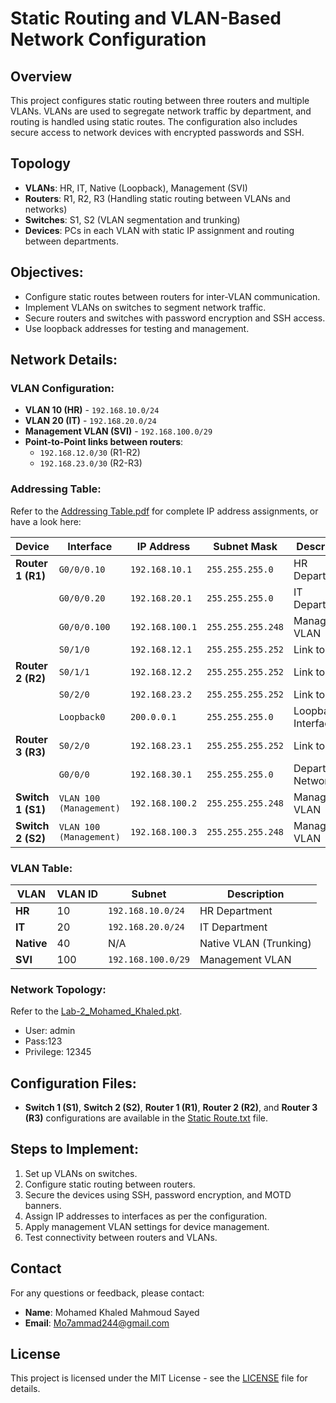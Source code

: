 # Static Routing and VLAN-Based Network Configuration

## Overview
This project configures static routing between three routers and multiple VLANs. VLANs are used to segregate network traffic by department, and routing is handled using static routes. The configuration also includes secure access to network devices with encrypted passwords and SSH.

## Topology
- **VLANs**: HR, IT, Native (Loopback), Management (SVI)
- **Routers**: R1, R2, R3 (Handling static routing between VLANs and networks)
- **Switches**: S1, S2 (VLAN segmentation and trunking)
- **Devices**: PCs in each VLAN with static IP assignment and routing between departments.

## Objectives:
- Configure static routes between routers for inter-VLAN communication.
- Implement VLANs on switches to segment network traffic.
- Secure routers and switches with password encryption and SSH access.
- Use loopback addresses for testing and management.

## Network Details:
### VLAN Configuration:
- **VLAN 10 (HR)** - `192.168.10.0/24`
- **VLAN 20 (IT)** - `192.168.20.0/24`
- **Management VLAN (SVI)** - `192.168.100.0/29`
- **Point-to-Point links between routers**:
  - `192.168.12.0/30` (R1-R2)
  - `192.168.23.0/30` (R2-R3)

### Addressing Table:
Refer to the [Addressing Table.pdf](Addressing%20Table.pdf) for complete IP address assignments, or have a look here:

| **Device** | **Interface**       | **IP Address**         | **Subnet Mask**        | **Description**        |
|------------|---------------------|------------------------|------------------------|------------------------|
| **Router 1 (R1)** | `G0/0/0.10`          | `192.168.10.1`         | `255.255.255.0`         | HR Department           |
|            | `G0/0/0.20`          | `192.168.20.1`         | `255.255.255.0`         | IT Department           |
|            | `G0/0/0.100`         | `192.168.100.1`        | `255.255.255.248`       | Management VLAN         |
|            | `S0/1/0`             | `192.168.12.1`         | `255.255.255.252`       | Link to R2              |
| **Router 2 (R2)** | `S0/1/1`             | `192.168.12.2`         | `255.255.255.252`       | Link to R1              |
|            | `S0/2/0`             | `192.168.23.2`         | `255.255.255.252`       | Link to R3              |
|            | `Loopback0`          | `200.0.0.1`            | `255.255.255.0`         | Loopback Interface      |
| **Router 3 (R3)** | `S0/2/0`             | `192.168.23.1`         | `255.255.255.252`       | Link to R2              |
|            | `G0/0/0`             | `192.168.30.1`         | `255.255.255.0`         | Department Network      |
| **Switch 1 (S1)** | `VLAN 100 (Management)` | `192.168.100.2`        | `255.255.255.248`       | Management VLAN         |
| **Switch 2 (S2)** | `VLAN 100 (Management)` | `192.168.100.3`        | `255.255.255.248`       | Management VLAN         |

### VLAN Table:

| **VLAN**    | **VLAN ID** | **Subnet**              | **Description**        |
|-------------|-------------|-------------------------|------------------------|
| **HR**      | 10          | `192.168.10.0/24`       | HR Department           |
| **IT**      | 20          | `192.168.20.0/24`       | IT Department           |
| **Native**  | 40          | N/A                     | Native VLAN (Trunking)  |
| **SVI**     | 100         | `192.168.100.0/29`      | Management VLAN         |

### Network Topology:
Refer to the [Lab-2_Mohamed_Khaled.pkt](Lab-2_Mohamed_Khaled.pkt).
- User: admin
- Pass:123
- Privilege: 12345

## Configuration Files:
- **Switch 1 (S1)**, **Switch 2 (S2)**, **Router 1 (R1)**, **Router 2 (R2)**, and **Router 3 (R3)** configurations are available in the [Static Route.txt](Static%20Route.txt) file.

## Steps to Implement:
1. Set up VLANs on switches.
2. Configure static routing between routers.
3. Secure the devices using SSH, password encryption, and MOTD banners.
4. Assign IP addresses to interfaces as per the configuration.
5. Apply management VLAN settings for device management.
6. Test connectivity between routers and VLANs.

## **Contact**
For any questions or feedback, please contact:
- **Name**: Mohamed Khaled Mahmoud Sayed
- **Email**: Mo7ammad244@gmail.com

## License

This project is licensed under the MIT License - see the [LICENSE](LICENSE) file for details.
